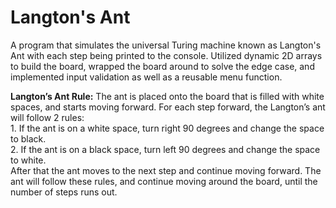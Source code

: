 # Langton's Ant
A program that simulates the universal Turing machine known as Langton's Ant with each step being printed to the console. Utilized dynamic 2D arrays to build the board, wrapped the board around to solve the edge case, and implemented input validation as well as a reusable menu function.

**Langton’s Ant Rule:**
The ant is placed onto the board that is filled with white spaces, and starts moving forward. For each step forward, the Langton’s ant will follow 2 rules: <br/>
        1. If the ant is on a white space, turn right 90 degrees and change the space to black. <br/>
        2. If the ant is on a black space, turn left 90 degrees and change the space to white. <br/>
After that the ant moves to the next step and continue moving forward. The ant will follow these rules, and continue moving around
the board, until the number of steps runs out.
